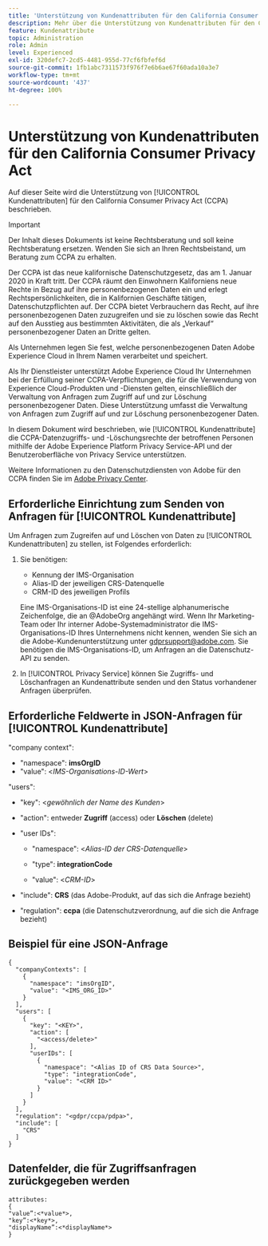 ```yaml
---
title: 'Unterstützung von Kundenattributen für den California Consumer Privacy Act '
description: Mehr über die Unterstützung von Kundenattributen für den California Consumer Privacy Act erfahren
feature: Kundenattribute
topic: Administration
role: Admin
level: Experienced
exl-id: 320defc7-2cd5-4481-955d-77cf6fbfef6d
source-git-commit: 1fb1abc7311573f976f7e6b6ae67f60ada10a3e7
workflow-type: tm+mt
source-wordcount: '437'
ht-degree: 100%

---
```


# Unterstützung von Kundenattributen für den California Consumer Privacy Act

Auf dieser Seite wird die Unterstützung von [!UICONTROL Kundenattributen] für den California Consumer Privacy Act (CCPA) beschrieben.

>[!IMPORTANT]
>
>Der Inhalt dieses Dokuments ist keine Rechtsberatung und soll keine Rechtsberatung ersetzen. Wenden Sie sich an Ihren Rechtsbeistand, um Beratung zum CCPA zu erhalten.

Der CCPA ist das neue kalifornische Datenschutzgesetz, das am 1. Januar 2020 in Kraft tritt. Der CCPA räumt den Einwohnern Kaliforniens neue Rechte in Bezug auf ihre personenbezogenen Daten ein und erlegt Rechtspersönlichkeiten, die in Kalifornien Geschäfte tätigen, Datenschutzpflichten auf. Der CCPA bietet Verbrauchern das Recht, auf ihre personenbezogenen Daten zuzugreifen und sie zu löschen sowie das Recht auf den Ausstieg aus bestimmten Aktivitäten, die als „Verkauf“ personenbezogener Daten an Dritte gelten.

Als Unternehmen legen Sie fest, welche personenbezogenen Daten Adobe Experience Cloud in Ihrem Namen verarbeitet und speichert.

Als Ihr Dienstleister unterstützt Adobe Experience Cloud Ihr Unternehmen bei der Erfüllung seiner CCPA-Verpflichtungen, die für die Verwendung von Experience Cloud-Produkten und -Diensten gelten, einschließlich der Verwaltung von Anfragen zum Zugriff auf und zur Löschung personenbezogener Daten. Diese Unterstützung umfasst die Verwaltung von Anfragen zum Zugriff auf und zur Löschung personenbezogener Daten.

In diesem Dokument wird beschrieben, wie [!UICONTROL Kundenattribute] die CCPA-Datenzugriffs- und -Löschungsrechte der betroffenen Personen mithilfe der Adobe Experience Platform Privacy Service-API und der Benutzeroberfläche von Privacy Service unterstützen.

Weitere Informationen zu den Datenschutzdiensten von Adobe für den CCPA finden Sie im [Adobe Privacy Center](https://www.adobe.com/privacy/ccpa.html).

## Erforderliche Einrichtung zum Senden von Anfragen für [!UICONTROL Kundenattribute]

Um Anfragen zum Zugreifen auf und Löschen von Daten zu [!UICONTROL Kundenattributen] zu stellen, ist Folgendes erforderlich:

1. Sie benötigen:

   * Kennung der IMS-Organisation
   * Alias-ID der jeweiligen CRS-Datenquelle
   * CRM-ID des jeweiligen Profils

   Eine IMS-Organisations-ID ist eine 24-stellige alphanumerische Zeichenfolge, die an @AdobeOrg angehängt wird. Wenn Ihr Marketing-Team oder Ihr interner Adobe-Systemadministrator die IMS-Organisations-ID Ihres Unternehmens nicht kennen, wenden Sie sich an die Adobe-Kundenunterstützung unter gdprsupport@adobe.com. Sie benötigen die IMS-Organisations-ID, um Anfragen an die Datenschutz-API zu senden.

1. In [!UICONTROL Privacy Service] können Sie Zugriffs- und Löschanfragen an Kundenattribute senden und den Status vorhandener Anfragen überprüfen.

## Erforderliche Feldwerte in JSON-Anfragen für [!UICONTROL Kundenattribute]

&quot;company context&quot;:

* &quot;namespace&quot;: **imsOrgID**
* &quot;value&quot;: &lt;*IMS-Organisations-ID-Wert*>

&quot;users&quot;:

* &quot;key&quot;: &lt;*gewöhnlich der Name des Kunden*>

* &quot;action&quot;: entweder **Zugriff** (access) oder **Löschen** (delete)

* &quot;user IDs&quot;:

   * &quot;namespace&quot;: &lt;*Alias-ID der CRS-Datenquelle*>

   * &quot;type&quot;: **integrationCode**

   * &quot;value&quot;: &lt;*CRM-ID*>

* &quot;include&quot;: **CRS** (das Adobe-Produkt, auf das sich die Anfrage bezieht)

* &quot;regulation&quot;: **ccpa** (die Datenschutzverordnung, auf die sich die Anfrage bezieht)

## Beispiel für eine JSON-Anfrage

```
{
  "companyContexts": [
    {
      "namespace": "imsOrgID",
      "value": "<IMS_ORG_ID>"
    }
  ],
  "users": [
    {
      "key": "<KEY>",
      "action": [
        "<access/delete>"
      ],
      "userIDs": [
        {
          "namespace": "<Alias ID of CRS Data Source>",
          "type": "integrationCode",
          "value": "<CRM ID>"
        }
      ]
    }
  ],
  "regulation": "<gdpr/ccpa/pdpa>",
  "include": [
    "CRS"
  ]
}
```

## Datenfelder, die für Zugriffsanfragen zurückgegeben werden

```
attributes:
{
"value”:<*value*>,
"key”:<*key*>,
"displayName”:<*displayName*>
}
```
